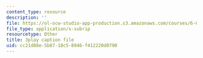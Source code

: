 ```yaml
---
content_type: resource
description: ''
file: https://ol-ocw-studio-app-production.s3.amazonaws.com/courses/6-046j-design-and-analysis-of-algorithms-spring-2015/cc21d88e5b8718c58946f412220d0790_xnEZqVz7iy4.srt
file_type: application/x-subrip
resourcetype: Other
title: 3play caption file
uid: cc21d88e-5b87-18c5-8946-f412220d0790
---
```

